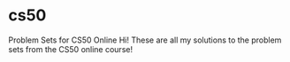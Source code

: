 # cs50
Problem Sets for CS50 Online
Hi! These are all my solutions to the problem sets from the CS50 online course!

